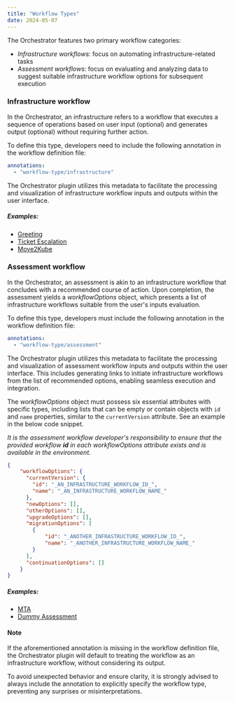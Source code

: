 ```yaml
---
title: "Workflow Types"
date: 2024-05-07
---
```


The Orchestrator features two primary workflow categories:
- *Infrastructure workflows*: focus on automating infrastructure-related tasks
- *Assessment workflows*: focus on evaluating and analyzing data to suggest suitable infrastructure workflow options for subsequent execution

### Infrastructure workflow
In the Orchestrator, an infrastructure refers to a workflow that executes a sequence of operations based on user input (optional) and generates output (optional) without requiring further action.

To define this type, developers need to include the following annotation in the workflow definition file:

```yaml
annotations:
  - "workflow-type/infrastructure"
```

The Orchestrator plugin utilizes this metadata to facilitate the processing and visualization of infrastructure workflow inputs and outputs within the user interface.

##### Examples:
- [Greeting](https://github.com/rhdhorchestrator/serverless-workflows/blob/v1.3.x/greeting/greeting.sw.yaml)
- [Ticket Escalation](https://github.com/rhdhorchestrator/serverless-workflows/blob/v1.3.x/escalation/ticketEscalation.sw.yaml)
- [Move2Kube](https://github.com/rhdhorchestrator/serverless-workflows/blob/v1.3.x/move2kube/m2k.sw.yml)


### Assessment workflow
In the Orchestrator, an assessment is akin to an infrastructure workflow that concludes with a recommended course of action.
Upon completion, the assessment yields a *workflowOptions* object, which presents a list of infrastructure workflows suitable from the user's inputs evaluation.

To define this type, developers must include the following annotation in the workflow definition file:

```yaml
annotations:
  - "workflow-type/assessment"
```

The Orchestrator plugin utilizes this metadata to facilitate the processing and visualization of assessment workflow inputs and outputs within the user interface.
This includes generating links to initiate infrastructure workflows from the list of recommended options, enabling seamless execution and integration.

The *workflowOptions* object must possess six essential attributes with specific types, including lists that can be empty or contain objects with `id` and `name` properties, similar to the `currentVersion` attribute. See an example in the below code snippet.

*It is the assessment workflow developer's responsibility to ensure that the provided workflow **id** in each workflowOptions attribute exists and is available in the environment.*

```json
{
    "workflowOptions": {
      "currentVersion": {
        "id": "_AN_INFRASTRUCTURE_WORKFLOW_ID_",
        "name": "_AN_INFRASTRUCTURE_WORKFLOW_NAME_"
      },
      "newOptions": [],
      "otherOptions": [],
      "upgradeOptions": [],
      "migrationOptions": [
        {
            "id": "_ANOTHER_INFRASTRUCTURE_WORKFLOW_ID_",
            "name": "_ANOTHER_INFRASTRUCTURE_WORKFLOW_NAME_"
        }
      ],
      "continuationOptions": []
    }
}
```

##### Examples:
- [MTA](https://github.com/rhdhorchestrator/serverless-workflows/blob/v1.3.x/mta-v7.x/mta.sw.yaml)
- [Dummy Assessment](https://github.com/rhdhorchestrator/serverless-workflow-examples/tree/main/assessment)

#### Note
If the aforementioned annotation is missing in the workflow definition file, the Orchestrator plugin will default to treating the workflow as an infrastructure workflow, without considering its output.

To avoid unexpected behavior and ensure clarity, it is strongly advised to always include the annotation to explicitly specify the workflow type, preventing any surprises or misinterpretations.


